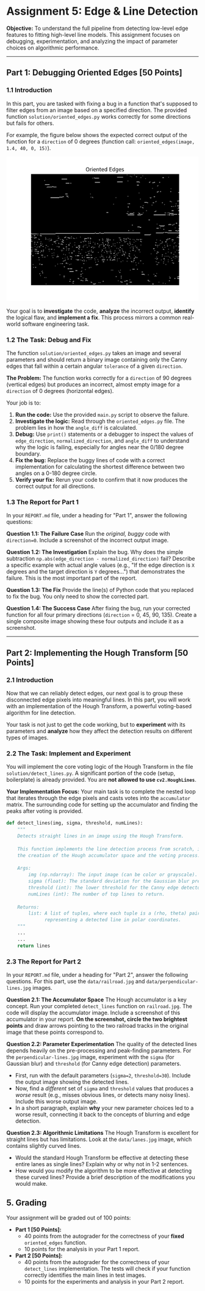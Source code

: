 # Assignment 5: Edge & Line Detection

**Objective:** To understand the full pipeline from detecting low-level edge features to fitting high-level line models. This assignment focuses on debugging, experimentation, and analyzing the impact of parameter choices on algorithmic performance.

---

## Part 1: Debugging Oriented Edges [50 Points]

### 1.1 Introduction

In this part, you are tasked with fixing a bug in a function that's supposed to filter edges from an image based on a specified direction. The provided function `solution/oriented_edges.py` works correctly for some directions but fails for others.

For example, the figure below shows the expected correct output of the function for a `direction` of 0 degrees (function call: `oriented_edges(image, 1.4, 40, 0, 15)`).

![Oriented Edges for direction 0. Correct output.](data/edges_direction_0_correct_output.png)

Your goal is to **investigate** the code, **analyze** the incorrect output, **identify** the logical flaw, and **implement a fix**. This process mirrors a common real-world software engineering task.

### 1.2 The Task: Debug and Fix

The function `solution/oriented_edges.py` takes an image and several parameters and should return a binary image containing only the Canny edges that fall within a certain angular `tolerance` of a given `direction`.

**The Problem:** The function works correctly for a `direction` of 90 degrees (vertical edges) but produces an incorrect, almost empty image for a `direction` of 0 degrees (horizontal edges).

Your job is to:
1.  **Run the code:** Use the provided `main.py` script to observe the failure.
2.  **Investigate the logic:** Read through the `oriented_edges.py` file. The problem lies in how the `angle_diff` is calculated.
3.  **Debug:** Use `print()` statements or a debugger to inspect the values of `edge_direction`, `normalized_direction`, and `angle_diff` to understand why the logic is failing, especially for angles near the 0/180 degree boundary.
4.  **Fix the bug:** Replace the buggy lines of code with a correct implementation for calculating the shortest difference between two angles on a 0-180 degree circle.
5.  **Verify your fix:** Rerun your code to confirm that it now produces the correct output for all directions.

### 1.3 The Report for Part 1

In your `REPORT.md` file, under a heading for "Part 1", answer the following questions:

**Question 1.1: The Failure Case**
Run the *original, buggy* code with `direction=0`. Include a screenshot of the incorrect output image.

**Question 1.2: The Investigation**
Explain the bug. Why does the simple subtraction `np.abs(edge_direction - normalized_direction)` fail? Describe a specific example with actual angle values (e.g., "If the edge direction is `X` degrees and the target direction is `Y` degrees...") that demonstrates the failure. This is the most important part of the report.

**Question 1.3: The Fix**
Provide the line(s) of Python code that you replaced to fix the bug. You only need to show the corrected part.

**Question 1.4: The Success Case**
After fixing the bug, run your corrected function for all four primary directions (`direction` = 0, 45, 90, 135). Create a single composite image showing these four outputs and include it as a screenshot.

---

## Part 2: Implementing the Hough Transform [50 Points]

### 2.1 Introduction

Now that we can reliably detect edges, our next goal is to group these disconnected edge pixels into meaningful lines. In this part, you will work with an implementation of the Hough Transform, a powerful voting-based algorithm for line detection.

Your task is not just to get the code working, but to **experiment** with its parameters and **analyze** how they affect the detection results on different types of images.

### 2.2 The Task: Implement and Experiment

You will implement the core voting logic of the Hough Transform in the file `solution/detect_lines.py`. A significant portion of the code (setup, boilerplate) is already provided. You are **not allowed to use `cv2.HoughLines`**.

**Your Implementation Focus:**
Your main task is to complete the nested loop that iterates through the edge pixels and casts votes into the `accumulator` matrix. The surrounding code for setting up the accumulator and finding the peaks after voting is provided.

```python
def detect_lines(img, sigma, threshold, numLines):
    """
    Detects straight lines in an image using the Hough Transform.

    This function implements the line detection process from scratch, including
    the creation of the Hough accumulator space and the voting process.

    Args:
        img (np.ndarray): The input image (can be color or grayscale).
        sigma (float): The standard deviation for the Gaussian blur pre-processing.
        threshold (int): The lower threshold for the Canny edge detector.
        numLines (int): The number of top lines to return.

    Returns:
        list: A list of tuples, where each tuple is a (rho, theta) pair
              representing a detected line in polar coordinates.
    """
    ...
    ...
    return lines
```

### 2.3 The Report for Part 2

In your `REPORT.md` file, under a heading for "Part 2", answer the following questions. For this part, use the `data/railroad.jpg` and `data/perpendicular-lines.jpg` images.

**Question 2.1: The Accumulator Space**
The Hough accumulator is a key concept. Run your completed `detect_lines` function on `railroad.jpg`. The code will display the accumulator image. Include a screenshot of this accumulator in your report. **On the screenshot, circle the two brightest points** and draw arrows pointing to the two railroad tracks in the original image that these points correspond to.

**Question 2.2: Parameter Experimentation**
The quality of the detected lines depends heavily on the pre-processing and peak-finding parameters. For the `perpendicular-lines.jpg` image, experiment with the `sigma` (for Gaussian blur) and `threshold` (for Canny edge detection) parameters.
*   First, run with the default parameters (`sigma=2`, `threshold=30`). Include the output image showing the detected lines.
*   Now, find a *different* set of `sigma` and `threshold` values that produces a *worse* result (e.g., misses obvious lines, or detects many noisy lines). Include this worse output image.
*   In a short paragraph, explain **why** your new parameter choices led to a worse result, connecting it back to the concepts of blurring and edge detection.

**Question 2.3: Algorithmic Limitations**
The Hough Transform is excellent for straight lines but has limitations. Look at the `data/lanes.jpg` image, which contains slightly curved lines. 
- Would the standard Hough Transform be effective at detecting these entire lanes as single lines? Explain why or why not in 1-2 sentences. 
- How would you modify the algorithm to be more effective at detecting these curved lines? Provide a brief description of the modifications you would make.

## 5. Grading

Your assignment will be graded out of 100 points:

*   **Part 1 [50 Points]:**
    *   40 points from the autograder for the correctness of your **fixed** `oriented_edges` function.
    *   10 points for the analysis in your Part 1 report.
*   **Part 2 [50 Points]:**
    *   40 points from the autograder for the correctness of your `detect_lines` implementation. The tests will check if your function correctly identifies the main lines in test images.
    *   10 points for the experiments and analysis in your Part 2 report.